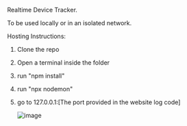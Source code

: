 Realtime Device Tracker.

To be used locally or in an isolated network.

Hosting Instructions:
1) Clone the repo
2) Open a terminal inside the folder
3) run "npm install"
4) run "npx nodemon"
5) go to 127.0.0.1:[The port provided in the website log code]

   ![image](https://github.com/user-attachments/assets/f02ad2b3-2461-4d4c-a955-2be010f162d0)

